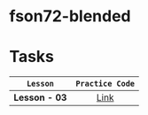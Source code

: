 # fson72-blended

# Tasks

|    `Lesson`     |                                 `Practice Code`                                  |
| :-------------: | :------------------------------------------------------------------------------: |
| **Lesson - 03** | [Link](https://github.com/pavlo-sheremet-dev/fson72-blended-vite/tree/lesson-03) |
